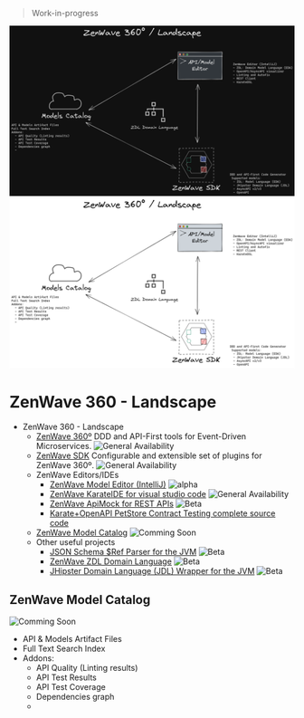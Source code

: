 > Work-in-progress

<p align="center"  markdown="1">
  <img src="ZenWave-360-ZDL-Landscape-dark.png#gh-dark-mode-only" alt="ZenWave360 Landscape" />
  <img src="ZenWave-360-ZDL-Landscape-light.png#gh-light-mode-only" alt="ZenWave360 Landscape" />
</p>

# ZenWave 360 - Landscape

- ZenWave 360 - Landscape
  - [ZenWave 360º](https://zenwave360.github.io/) DDD and API-First tools for Event-Driven Microservices. ![General Availability](https://img.shields.io/badge/lifecycle-GA-green)
  - [ZenWave SDK](https://zenwave360.github.io/zenwave-sdk/) Configurable and extensible set of plugins for ZenWave 360º. ![General Availability](https://img.shields.io/badge/lifecycle-GA-green)
  - ZenWave Editors/IDEs
    - [ZenWave Model Editor (IntelliJ)](https://zenwave360.github.io/plugin/) ![alpha](https://img.shields.io/badge/lifecycle-alpha-red)
    - [ZenWave KarateIDE for visual studio code](https://github.com/ZenWave360/karate-ide) ![General Availability](https://img.shields.io/badge/lifecycle-GA-green)
    - [ZenWave ApiMock for REST APIs](https://github.com/ZenWave360/zenwave-apimock) ![Beta](https://img.shields.io/badge/lifecycle-beta-yellow)
    - [Karate+OpenAPI PetStore Contract Testing complete source code](https://github.com/ZenWave360/karate-openapi-petstore)
  - [ZenWave Model Catalog](#zenwave-model-catalog) ![Comming Soon](https://img.shields.io/badge/lifecycle-Comming_Soon-lightgray)
  - Other useful projects
    - [JSON Schema $Ref Parser for the JVM](https://zenwave360.github.io/json-schema-ref-parser-jvm/) ![Beta](https://img.shields.io/badge/lifecycle-beta-yellow)
    - [ZenWave ZDL Domain Language](https://github.com/ZenWave360/zdl-jvm) ![Beta](https://img.shields.io/badge/lifecycle-beta-yellow)
    - [JHipster Domain Language (JDL) Wrapper for the JVM](https://github.com/ZenWave360/jdl-jvm) ![Beta](https://img.shields.io/badge/lifecycle-beta-yellow)

## ZenWave Model Catalog

![Comming Soon](https://img.shields.io/badge/lifecycle-Comming_Soon-lightgray)

- API & Models Artifact Files
- Full Text Search Index
- Addons:
  - API Quality (Linting results)
  - API Test Results
  - API Test Coverage
  - Dependencies graph
  -
